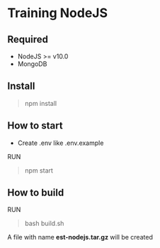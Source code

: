 # Training NodeJS

## Required

- NodeJS >= v10.0
- MongoDB

## Install

> npm install

## How to start

- Create .env like .env.example

RUN

> npm start

## How to build

RUN

> bash build.sh

A file with name **est-nodejs.tar.gz** will be created
